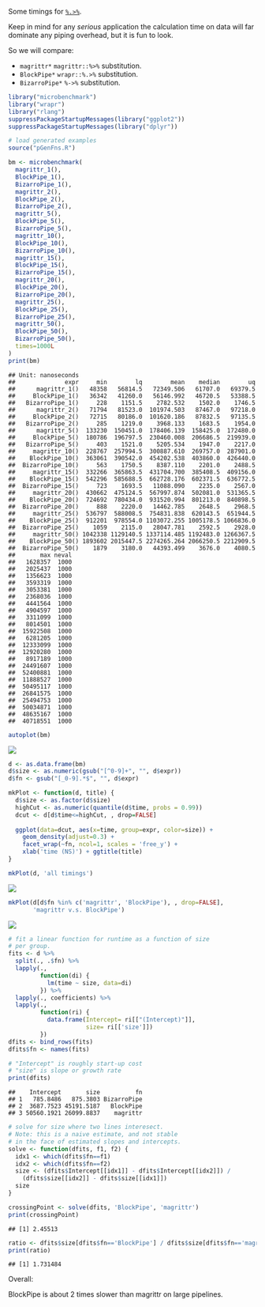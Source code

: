 Some timings for [`%.>%`](http://www.win-vector.com/blog/2017/07/in-praise-of-syntactic-sugar/).

Keep in mind for any *serious* application the calculation time on data will far dominate any piping overhead, but it is fun to look.

So we will compare:

-   `magrittr*` `magrittr::%>%` substitution.
-   `BlockPipe*` `wrapr::%.>%` substitution.
-   `BizarroPipe*` `%->%` substitution.

``` r
library("microbenchmark")
library("wrapr")
library("rlang")
suppressPackageStartupMessages(library("ggplot2"))
suppressPackageStartupMessages(library("dplyr"))

# load generated examples
source("pGenFns.R")
```

``` r
bm <- microbenchmark(
  magrittr_1(),
  BlockPipe_1(),
  BizarroPipe_1(),
  magrittr_2(),
  BlockPipe_2(),
  BizarroPipe_2(),
  magrittr_5(),
  BlockPipe_5(),
  BizarroPipe_5(),
  magrittr_10(),
  BlockPipe_10(),
  BizarroPipe_10(),
  magrittr_15(),
  BlockPipe_15(),
  BizarroPipe_15(),
  magrittr_20(),
  BlockPipe_20(),
  BizarroPipe_20(),
  magrittr_25(),
  BlockPipe_25(),
  BizarroPipe_25(), 
  magrittr_50(),
  BlockPipe_50(),
  BizarroPipe_50(), 
  times=1000L
)
print(bm)
```

    ## Unit: nanoseconds
    ##              expr     min        lq        mean    median        uq
    ##      magrittr_1()   48358   56814.5   72349.506   61707.0   69379.5
    ##     BlockPipe_1()   36342   41260.0   56146.992   46720.5   53388.5
    ##   BizarroPipe_1()     228    1151.5    2782.532    1502.0    1746.5
    ##      magrittr_2()   71794   81523.0  101974.503   87467.0   97218.0
    ##     BlockPipe_2()   72715   80186.0  101620.186   87832.5   97135.5
    ##   BizarroPipe_2()     285    1219.0    3968.133    1683.5    1954.0
    ##      magrittr_5()  133230  150451.0  178406.139  158425.0  172480.0
    ##     BlockPipe_5()  180786  196797.5  230460.008  206686.5  219939.0
    ##   BizarroPipe_5()     403    1521.0    5205.534    1947.0    2217.0
    ##     magrittr_10()  228767  257994.5  300887.610  269757.0  287901.0
    ##    BlockPipe_10()  363061  390542.0  454202.538  403860.0  426440.0
    ##  BizarroPipe_10()     563    1750.5    8387.110    2201.0    2488.5
    ##     magrittr_15()  332266  365863.5  431704.700  385408.5  409156.0
    ##    BlockPipe_15()  542296  585688.5  662728.176  602371.5  636772.5
    ##  BizarroPipe_15()     723    1693.5   11088.090    2235.0    2567.0
    ##     magrittr_20()  430662  475124.5  567997.874  502081.0  531365.5
    ##    BlockPipe_20()  724692  780434.0  931520.994  801213.0  840898.5
    ##  BizarroPipe_20()     888    2220.0   14462.785    2648.5    2968.5
    ##     magrittr_25()  536797  588008.5  754831.838  620143.5  651944.5
    ##    BlockPipe_25()  912201  978554.0 1103072.255 1005178.5 1066836.0
    ##  BizarroPipe_25()    1059    2115.0   28047.781    2592.5    2928.0
    ##     magrittr_50() 1042338 1129140.5 1337114.485 1192483.0 1266367.5
    ##    BlockPipe_50() 1893602 2015447.5 2274265.264 2066250.5 2212909.5
    ##  BizarroPipe_50()    1879    3180.0   44393.499    3676.0    4080.5
    ##       max neval
    ##   1628357  1000
    ##   2025437  1000
    ##   1356623  1000
    ##   3593319  1000
    ##   3053381  1000
    ##   2368036  1000
    ##   4441564  1000
    ##   4904597  1000
    ##   3311099  1000
    ##   8014501  1000
    ##  15922508  1000
    ##   6281205  1000
    ##  12333099  1000
    ##  12920280  1000
    ##   8917189  1000
    ##  24491607  1000
    ##  52400881  1000
    ##  11888527  1000
    ##  50495117  1000
    ##  26841575  1000
    ##  25494753  1000
    ##  50034871  1000
    ##  48635167  1000
    ##  40718551  1000

``` r
autoplot(bm)
```

![](PipePerformance_files/figure-markdown_github/timings-1.png)

``` r
d <- as.data.frame(bm)
d$size <- as.numeric(gsub("[^0-9]+", "", d$expr))
d$fn <- gsub("[_0-9].*$", "", d$expr)

mkPlot <- function(d, title) {
  d$size <- as.factor(d$size)
  highCut <- as.numeric(quantile(d$time, probs = 0.99))
  dcut <- d[d$time<=highCut, , drop=FALSE]
  
  ggplot(data=dcut, aes(x=time, group=expr, color=size)) +
    geom_density(adjust=0.3) +
    facet_wrap(~fn, ncol=1, scales = 'free_y') +
    xlab('time (NS)') + ggtitle(title)
}

mkPlot(d, 'all timings')
```

![](PipePerformance_files/figure-markdown_github/replot-1.png)

``` r
mkPlot(d[d$fn %in% c('magrittr', 'BlockPipe'), , drop=FALSE], 
       'magrittr v.s. BlockPipe')
```

![](PipePerformance_files/figure-markdown_github/replot-2.png)

``` r
# fit a linear function for runtime as a function of size
# per group.
fits <- d %>%
  split(., .$fn) %>%
  lapply(., 
         function(di) { 
           lm(time ~ size, data=di) 
         }) %>%
  lapply(., coefficients) %>%
  lapply(., 
         function(ri) {
           data.frame(Intercept= ri[["(Intercept)"]],
                      size= ri[['size']])
         }) 
dfits <- bind_rows(fits)
dfits$fn <- names(fits)

# "Intercept" is roughly start-up cost 
# "size" is slope or growth rate
print(dfits)
```

    ##    Intercept       size          fn
    ## 1   785.8486   875.3803 BizarroPipe
    ## 2  3687.7523 45191.5187   BlockPipe
    ## 3 50560.1921 26099.8837    magrittr

``` r
# solve for size where two lines interesect.
# Note: this is a naive estimate, and not stable
# in the face of estimated slopes and intercepts.
solve <- function(dfits, f1, f2) {
  idx1 <- which(dfits$fn==f1)
  idx2 <- which(dfits$fn==f2)
  size <- (dfits$Intercept[[idx1]] - dfits$Intercept[[idx2]]) /
    (dfits$size[[idx2]] - dfits$size[[idx1]])
  size
}

crossingPoint <- solve(dfits, 'BlockPipe', 'magrittr')
print(crossingPoint)
```

    ## [1] 2.45513

``` r
ratio <- dfits$size[dfits$fn=='BlockPipe'] / dfits$size[dfits$fn=='magrittr']
print(ratio)
```

    ## [1] 1.731484

Overall:

BlockPipe is about 2 times slower than magrittr on large pipelines.
